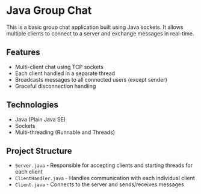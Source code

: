 # Java Group Chat

This is a basic group chat application built using Java sockets. It allows multiple clients to connect to a server and exchange messages in real-time.

## Features

- Multi-client chat using TCP sockets
- Each client handled in a separate thread
- Broadcasts messages to all connected users (except sender)
- Graceful disconnection handling

## Technologies

- Java (Plain Java SE)
- Sockets
- Multi-threading (Runnable and Threads)

## Project Structure

- `Server.java` - Responsible for accepting clients and starting threads for each client
- `ClientHandler.java` - Handles communication with each individual client
- `Client.java` - Connects to the server and sends/receives messages

